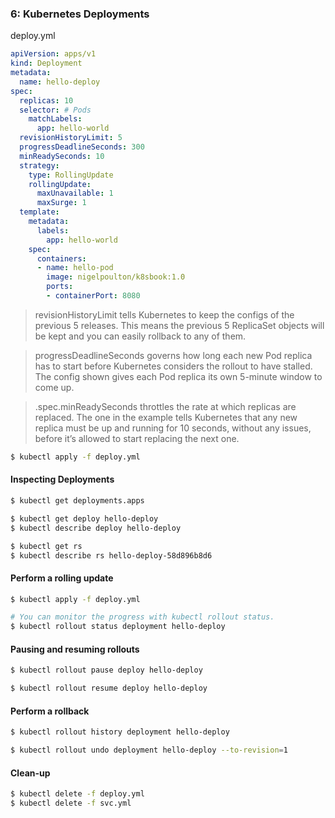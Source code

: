 ### 6: Kubernetes Deployments

deploy.yml

```yaml
apiVersion: apps/v1
kind: Deployment
metadata:
  name: hello-deploy
spec:
  replicas: 10
  selector: # Pods
    matchLabels:
      app: hello-world
  revisionHistoryLimit: 5
  progressDeadlineSeconds: 300
  minReadySeconds: 10
  strategy:
    type: RollingUpdate
    rollingUpdate:
      maxUnavailable: 1
      maxSurge: 1
  template:
    metadata:
      labels:
        app: hello-world
    spec:
      containers:
      - name: hello-pod
        image: nigelpoulton/k8sbook:1.0
        ports:
        - containerPort: 8080
```

> revisionHistoryLimit tells Kubernetes to keep the configs of the previous 5 releases.
This means the previous 5 ReplicaSet objects will be kept and you can easily rollback to
any of them.

> progressDeadlineSeconds governs how long each new Pod replica has to start before
Kubernetes considers the rollout to have stalled. The config shown gives each Pod
replica its own 5-minute window to come up.

> .spec.minReadySeconds throttles the rate at which replicas are replaced. The one in the
example tells Kubernetes that any new replica must be up and running for 10 seconds,
without any issues, before it’s allowed to start replacing the next one.

```bash
$ kubectl apply -f deploy.yml
```

#### Inspecting Deployments

```bash
$ kubectl get deployments.apps

$ kubectl get deploy hello-deploy
$ kubectl describe deploy hello-deploy

$ kubectl get rs
$ kubectl describe rs hello-deploy-58d896b8d6
```

#### Perform a rolling update

```bash
$ kubectl apply -f deploy.yml

# You can monitor the progress with kubectl rollout status.
$ kubectl rollout status deployment hello-deploy
```

#### Pausing and resuming rollouts

```bash
$ kubectl rollout pause deploy hello-deploy

$ kubectl rollout resume deploy hello-deploy
```

#### Perform a rollback

```bash
$ kubectl rollout history deployment hello-deploy

$ kubectl rollout undo deployment hello-deploy --to-revision=1
```

#### Clean-up

```bash
$ kubectl delete -f deploy.yml
$ kubectl delete -f svc.yml
```
